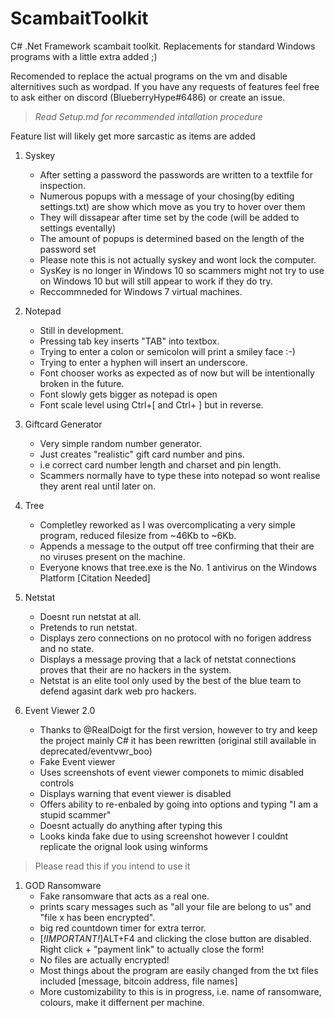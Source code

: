 # ScambaitToolkit
C# .Net Framework scambait toolkit. Replacements for standard Windows programs with a little extra added ;)

Recomended to replace the actual programs on the vm and disable alternitives such as wordpad. If you have any requests of features feel free to ask either on discord (BlueberryHype#6486) or create an issue.

> *Read Setup.md for recommended intallation procedure*

Feature list will likely get more sarcastic as items are added

1. Syskey
   * After setting a password the passwords are written to a textfile for inspection.
   * Numerous popups with a message of your chosing(by editing settings.txt) are show which move as you try to hover over them
   * They will dissapear after time set by the code (will be added to settings eventally)
   * The amount of popups is determined based on the length of the password set
   * Please note this is not actually syskey and wont lock the computer.
   * SysKey is no longer in Windows 10 so scammers might not try to use on Windows 10 but will still appear to work if they do try.
   * Reccommneded for Windows 7 virtual machines.
  
1. Notepad
   * Still in development.
   * Pressing tab key inserts "TAB" into textbox.
   * Trying to enter a colon or semicolon will print a smiley face :-)
   * Trying to enter a hyphen will insert an underscore.
   * Font chooser works as expected as of now but will be intentionally broken in the future.
   * Font slowly gets bigger as notepad is open
   * Font scale level using Ctrl+[ and Ctrl+ ] but in reverse.
   
1. Giftcard Generator
   * Very simple random number generator.
   * Just creates "realistic" gift card number and pins.
   * i.e correct card number length and charset and pin length.
   * Scammers normally have to type these into notepad so wont realise they arent real until later on.
   
1. Tree
   * Completley reworked as I was overcomplicating a very simple program, reduced filesize from ~46Kb to ~6Kb.
   * Appends a message to the output off tree confirming that their are no viruses present on the machine.
   * Everyone knows that tree.exe is the No. 1 antivirus on the Windows Platform [Citation Needed]
   
1. Netstat
   * Doesnt run netstat at all.
   * Pretends to run netstat.
   * Displays zero connections on no protocol with no forigen address and no state.
   * Displays a message proving that a lack of netstat connections proves that their are no hackers in the system.
   * Netstat is an elite tool only used by the best of the blue team to defend agasint dark web pro hackers.

1. Event Viewer 2.0
   * Thanks to @RealDoigt for the first version, however to try and keep the project mainly C# it has been rewritten (original still available in deprecated/eventvwr_boo)
   * Fake Event viewer
   * Uses screenshots of event viewer componets to mimic disabled controls
   * Displays warning that event viewer is disabled 
   * Offers ability to re-enbaled by going into options and typing "I am a stupid scammer"
   * Doesnt actually do anything after typing this
   * Looks kinda fake due to using screenshot however I couldnt replicate the orignal look using winforms

> Please read this if you intend to use it
1. GOD Ransomware
   * Fake ransomware that acts as a real one.
   * prints scary messages such as "all your file are belong to us" and "file x has been encrypted".
   * big red countdown timer for extra terror.
   * [_!IMPORTANT!_]ALT+F4 and clicking the close button are disabled. Right click + "payment link" to actually close the form!
   * No files are actually encrypted!
   * Most things about the program are easily changed from the txt files included [message, bitcoin address, file names]
   * More customizability to this is in progress, i.e. name of ransomware, colours, make it differnent per machine.
